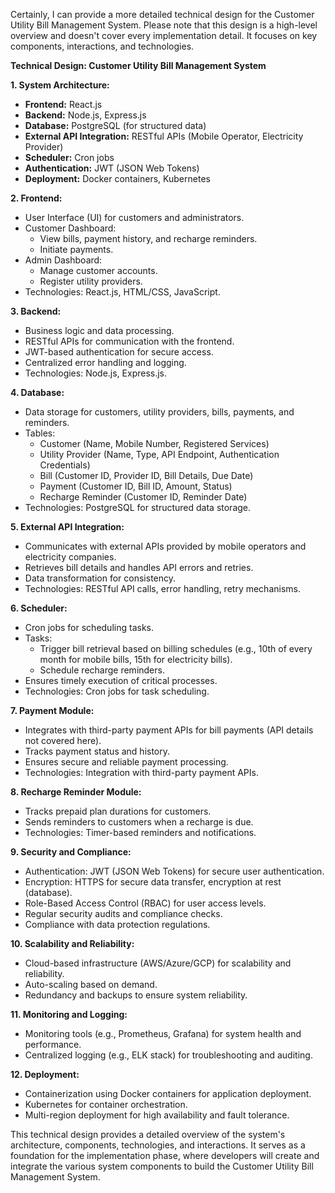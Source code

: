 Certainly, I can provide a more detailed technical design for the Customer Utility Bill Management System. Please note that this design is a high-level overview and doesn't cover every implementation detail. It focuses on key components, interactions, and technologies.

**Technical Design: Customer Utility Bill Management System**

**1. System Architecture:**
   - **Frontend:** React.js
   - **Backend:** Node.js, Express.js
   - **Database:** PostgreSQL (for structured data)
   - **External API Integration:** RESTful APIs (Mobile Operator, Electricity Provider)
   - **Scheduler:** Cron jobs
   - **Authentication:** JWT (JSON Web Tokens)
   - **Deployment:** Docker containers, Kubernetes

**2. Frontend:**
   - User Interface (UI) for customers and administrators.
   - Customer Dashboard:
     - View bills, payment history, and recharge reminders.
     - Initiate payments.
   - Admin Dashboard:
     - Manage customer accounts.
     - Register utility providers.
   - Technologies: React.js, HTML/CSS, JavaScript.

**3. Backend:**
   - Business logic and data processing.
   - RESTful APIs for communication with the frontend.
   - JWT-based authentication for secure access.
   - Centralized error handling and logging.
   - Technologies: Node.js, Express.js.

**4. Database:**
   - Data storage for customers, utility providers, bills, payments, and reminders.
   - Tables:
     - Customer (Name, Mobile Number, Registered Services)
     - Utility Provider (Name, Type, API Endpoint, Authentication Credentials)
     - Bill (Customer ID, Provider ID, Bill Details, Due Date)
     - Payment (Customer ID, Bill ID, Amount, Status)
     - Recharge Reminder (Customer ID, Reminder Date)
   - Technologies: PostgreSQL for structured data storage.

**5. External API Integration:**
   - Communicates with external APIs provided by mobile operators and electricity companies.
   - Retrieves bill details and handles API errors and retries.
   - Data transformation for consistency.
   - Technologies: RESTful API calls, error handling, retry mechanisms.

**6. Scheduler:**
   - Cron jobs for scheduling tasks.
   - Tasks:
     - Trigger bill retrieval based on billing schedules (e.g., 10th of every month for mobile bills, 15th for electricity bills).
     - Schedule recharge reminders.
   - Ensures timely execution of critical processes.
   - Technologies: Cron jobs for task scheduling.

**7. Payment Module:**
   - Integrates with third-party payment APIs for bill payments (API details not covered here).
   - Tracks payment status and history.
   - Ensures secure and reliable payment processing.
   - Technologies: Integration with third-party payment APIs.

**8. Recharge Reminder Module:**
   - Tracks prepaid plan durations for customers.
   - Sends reminders to customers when a recharge is due.
   - Technologies: Timer-based reminders and notifications.

**9. Security and Compliance:**
   - Authentication: JWT (JSON Web Tokens) for secure user authentication.
   - Encryption: HTTPS for secure data transfer, encryption at rest (database).
   - Role-Based Access Control (RBAC) for user access levels.
   - Regular security audits and compliance checks.
   - Compliance with data protection regulations.

**10. Scalability and Reliability:**
   - Cloud-based infrastructure (AWS/Azure/GCP) for scalability and reliability.
   - Auto-scaling based on demand.
   - Redundancy and backups to ensure system reliability.

**11. Monitoring and Logging:**
   - Monitoring tools (e.g., Prometheus, Grafana) for system health and performance.
   - Centralized logging (e.g., ELK stack) for troubleshooting and auditing.

**12. Deployment:**
   - Containerization using Docker containers for application deployment.
   - Kubernetes for container orchestration.
   - Multi-region deployment for high availability and fault tolerance.

This technical design provides a detailed overview of the system's architecture, components, technologies, and interactions. It serves as a foundation for the implementation phase, where developers will create and integrate the various system components to build the Customer Utility Bill Management System.
